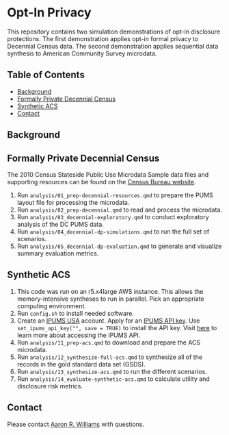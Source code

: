 # Opt-In Privacy

This repository contains two simulation demonstrations of opt-in disclosure protections. The first demonstration applies opt-in formal privacy to Decennial Census data. The second demonstration applies sequential data synthesis to American Community Survey microdata.  

## Table of Contents

* [Background](#background)
* [Formally Private Decennial Census](#formally-private-decennial-census)
* [Synthetic ACS](#synthetic-acs)
* [Contact](#contact)

## Background


## Formally Private Decennial Census

The 2010 Census Stateside Public Use Microdata Sample data files and supporting resources can be found on the [Census Bureau website](https://www.census.gov/data/datasets/2010/dec/stateside-pums.html).

1. Run `analysis/01_prep-decennial-resources.qmd` to prepare the PUMS layout file for processing the microdata.
2. Run `analysis/02_prep-decennial.qmd` to read and process the microdata.
3. Run `analysis/03_decennial-exploratory.qmd` to conduct exploratory analysis of the DC PUMS data.
4. Run `analysis/04_decennial-dp-simulations.qmd` to run the full set of scenarios.
5. Run `analysis/05_decennial-dp-evaluation.qmd` to generate and visualize summary evaluation metrics.


## Synthetic ACS

1. This code was run on an r5.x4large AWS instance. This allows the memory-intensive syntheses to run in parallel. Pick an appropriate computing environment. 
2. Run `config.sh` to install needed software.
3. Create an [IPUMS USA](https://usa.ipums.org/usa-action/menu) account. Apply for an [IPUMS API key](https://account.ipums.org/api_keys). Use `set_ipums_api_key("", save = TRUE)` to install the API key. Visit [here](https://cran.r-project.org/web/packages/ipumsr/vignettes/ipums-api.html) to learn more about accessing the IPUMS API.
4. Run `analysis/11_prep-acs.qmd` to download and prepare the ACS microdata.
5. Run `analysis/12_synthesize-full-acs.qmd` to synthesize all of the records in the gold standard data set (GSDS). 
6. Run `analysis/13_synthesize-acs.qmd` to run the different scenarios. 
7. Run `analysis/14_evaluate-synthetic-acs.qmd` to calculate utility and disclosure risk metrics.

## Contact

Please contact [Aaron R. Williams](awilliams@urban.org) with questions.
